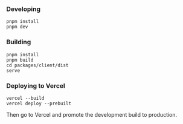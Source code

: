 ### Developing

```
pnpm install
pnpm dev
```

### Building

```
pnpm install
pnpm build
cd packages/client/dist
serve
```

### Deploying to Vercel

```
vercel --build
vercel deploy --prebuilt
```

Then go to Vercel and promote the development build to production.
